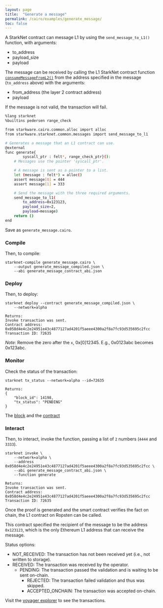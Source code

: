 ```yaml
---
layout: page
title:  "Generate a message"
permalink: /cairo/examples/generate_message/
toc: false
---
```


A StarkNet contract can message L1 by using the `send_message_to_L1()` function,
with arguments:

- to_address
- payload_size
- payload

The message can be received by calling the L1 StarkNet contract function
[`consumeMessageFromL2()`](https://ropsten.etherscan.io/address/0x0d761163e8bdc22fec278fea0c7a95e7b2dfa3c3#writeContract)
from the address specified in the message (`to_address` above) with the arguments:

- from_address (the layer 2 contract address)
- payload

If the message is not valid, the transaction will fail.

```sh
%lang starknet
%builtins pedersen range_check

from starkware.cairo.common.alloc import alloc
from starkware.starknet.common.messages import send_message_to_l1

# Generates a message that an L1 contract can use.
@external
func generate{
        syscall_ptr : felt*, range_check_ptr}():
    # Messages use the pointer 'syscall_ptr'.

    # A message is sent as a pointer to a list.
    let (message : felt*) = alloc()
    assert message[0] = 444
    assert message[1] = 333

    # Send the message with the three required arguments.
    send_message_to_l1(
        to_address=0x123123,
        payload_size=2,
        payload=message)
    return ()
end
```
Save as `generate_message.cairo`.

### Compile

Then, to compile:
```
starknet-compile generate_message.cairo \
    --output generate_message_compiled.json \
    --abi generate_message_contract_abi.json
```
### Deploy

Then, to deploy:
```
starknet deploy --contract generate_message_compiled.json \
    --network=alpha

Returns:
Invoke transaction was sent.
Contract address: 0x058d4e4c2e24951e43c4877127ad4201f5aeee4300a2f8a7fc93d535695c2fcc
Transaction ID: 72635
```

*Note:* Remove the zero after the `x`, 0x[0]12345. E.g., 0x0123abc becomes 0x123abc.

### Monitor

Check the status of the transaction:

```
starknet tx_status --network=alpha --id=72635

Returns:
{
    "block_id": 14198,
    "tx_status": "PENDING"
}
```
The [block](https://voyager.online/block/14198) and the
[contract](https://voyager.online/contract/0x58d4e4c2e24951e43c4877127ad4201f5aeee4300a2f8a7fc93d535695c2fcc#state)

### Interact

Then, to interact, invoke the function, passing a list of `2` numbers (`4444` and `3333`).

```
starknet invoke \
    --network=alpha \
    --address 0x058d4e4c2e24951e43c4877127ad4201f5aeee4300a2f8a7fc93d535695c2fcc \
    --abi generate_message_contract_abi.json \
    --function generate

Returns:
Invoke transaction was sent.
Contract address: 0x058d4e4c2e24951e43c4877127ad4201f5aeee4300a2f8a7fc93d535695c2fcc
Transaction ID: 72635
```

Once the proof is generated and the smart contract verifies the fact on chain,
the L1 contract on Ropsten can be called.

This contract specified the recipient of the message to be the address `0x123123`, which
is the only Ethereum L1 address that can receive the message.

Status options:

- NOT_RECEIVED: The transaction has not been received yet (i.e., not written to storage).
- RECEIVED: The transaction was received by the operator.
    - PENDING: The transaction passed the validation and is waiting to be sent on-chain.
        - REJECTED: The transaction failed validation and thus was skipped.
        - ACCEPTED_ONCHAIN: The transaction was accepted on-chain.


Visit the [voyager explorer](https://voyager.online/) to see the transactions.